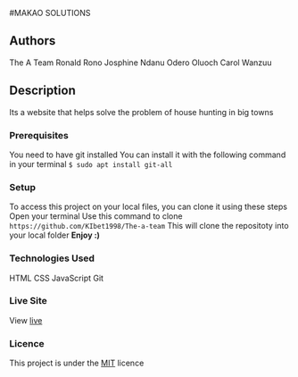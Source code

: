 #MAKAO SOLUTIONS

## Authors
The A Team
Ronald Rono
Josphine Ndanu
Odero Oluoch
Carol Wanzuu

## Description
Its a website that helps solve the problem of house hunting in big towns

### Prerequisites
You need to have git installed
You can install it with the following command in your terminal
`$ sudo apt install git-all`

### Setup
To access this project on your local files, you can clone it using these steps
Open your terminal
Use this command to clone `https://github.com/KIbet1998/The-a-team`
This will clone the repositoty into your local folder
__Enjoy :)__

### Technologies Used
HTML
CSS
JavaScript
Git
### Live Site
View [live]()
### Licence
This project is under the  [MIT](LICENSE) licence